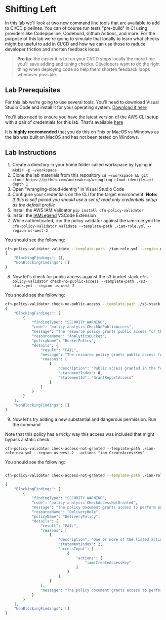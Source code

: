 # Shifting Left

In this lab we'll look at two new command line tools that are available to add to CI/CD pipelines.  You can of course run tests "pre-build" in CI using providers like Codepipeline, Codebuild, Github Actions, and more.  For the purpose of this lab we're going to simulate that locally to learn what checks might be useful to add in CI/CD and how we can use those to reduce developer friction and shorten feedback loops.

> **Pro tip**: the easier it is to run your CI/CD steps locally the more time you'll save adding and tuning checks. Developers want to do the right thing when deploying code so help them shorten feedback loops whenever possible. 

## Lab Prerequisites

For this lab we're going to use several tools.  You'll need to download Visual Studio Code and install it for your operating system. [Download it here](https://code.visualstudio.com/)

You'll also need to ensure you have the latest version of the AWS CLI setup with a pair of credentials for this lab. That's available [here](https://docs.aws.amazon.com/cli/latest/userguide/getting-started-install.html)

It is **highly reccomended** that you do this on *nix or MacOS vs Windows as the lab was built on MacOS and has not been tested on Windows.  

## Lab Instructions

1. Create a directory in your home folder called workspace by typing in `mkdir -p ~/workspace`
2. Clone the lab materials from this repository `cd ~/workspace && git clone https://github.com/andrewkrug/wrangling-cloud-identity.git --depth 1`
3. Open "wrangling-cloud-identity" in Visual Studio Code
4. Configure your credentials on the CLI for the target environment. **Note:** *If this is self paced you should use a set of read only credentials setup as the default profile*
5. Install the AWS IAM Validator `pip install cfn-policy-validator`
6. Install the [IAMLegend](https://marketplace.visualstudio.com/items?itemName=SebastianBille.iam-legend) VSCode Extension
7. While authenticated, run the policy validator against the iam-role.yml file `cfn-policy-validator validate --template-path ./iam-role.yml --region us-west-2`

You should see the following:

```bash
cfn-policy-validator validate --template-path ./iam-role.yml --region us-west-2
{
    "BlockingFindings": [],
    "NonBlockingFindings": []
}
```

8. Now let's check for public access against the s3 bucket stack
`cfn-policy-validator check-no-public-access --template-path ./s3-stack.yml --region us-west-2`

You should see the following:

```bash
cfn-policy-validator check-no-public-access --template-path ./s3-stack.yml --region us-west-2
{
    "BlockingFindings": [
        {
            "findingType": "SECURITY_WARNING",
            "code": "policy-analysis-CheckNoPublicAccess",
            "message": "The resource policy grants public access for the given resource type.",
            "resourceName": "AnalyticsBucket",
            "policyName": "BucketPolicy",
            "details": {
                "result": "FAIL",
                "message": "The resource policy grants public access for the given resource type.",
                "reasons": [
                    {
                        "description": "Public access granted in the following statement with sid: GrantReportAccess.",
                        "statementIndex": 0,
                        "statementId": "GrantReportAccess"
                    }
                ]
            }
        }
    ],
    "NonBlockingFindings": []
}
```

9. Now let's try adding a new substantial and dangerous permission.  Run the command

Note that this policy has a _tricky_ way this access was included that might bypass a static check.

```cfn-policy-validator check-access-not-granted --template-path ./iam-role-new.yml --region us-west-2 --actions "iam:CreateAccessKey"```

You should see the following:

```bash

cfn-policy-validator check-access-not-granted --template-path ./iam-role-new.yml --region us-west-2 --actions "iam:CreateAccessKey"

{
    "BlockingFindings": [
        {
            "findingType": "SECURITY_WARNING",
            "code": "policy-analysis-CheckAccessNotGranted",
            "message": "The policy document grants access to perform one or more of the listed actions.",
            "resourceName": "DeliveryRole",
            "policyName": "DeliveryPolicy",
            "details": {
                "result": "FAIL",
                "reasons": [
                    {
                        "description": "One or more of the listed actions in the statement with index: 2.",
                        "statementIndex": 2,
                        "accessInput": [
                            {
                                "actions": [
                                    "iam:CreateAccessKey"
                                ]
                            }
                        ]
                    }
                ],
                "message": "The policy document grants access to perform one or more of the listed actions."
            }
        }
    ],
    "NonBlockingFindings": []
}
```
